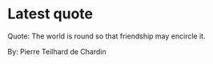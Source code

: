 # Latest quote 

Quote: The world is round so that friendship may encircle it. 

By: Pierre Teilhard de Chardin